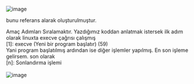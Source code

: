 ![image](https://github.com/user-attachments/assets/ca9c91d2-4eaa-4bd9-9958-062994e56941)

bunu referans alarak oluşturulmuştur.

Amaç Adımları Sıralamaktır.
Yazdığımız koddan anlatmak istersek ilk adım olarak linuxta execve çağrısı çalışmış <br>
[1]: execve (Yeni bir program başlatır) (59) <br>
Yani program başlatılmış ardından ise diğer işlemler yapılmış. En son işleme gelirsem. son olarak <br>
[n]: Sonlandırma işlemi <br><br>
![image](https://github.com/user-attachments/assets/369a53ee-3f87-421b-97b1-d2245eeb45fb)
<br>
